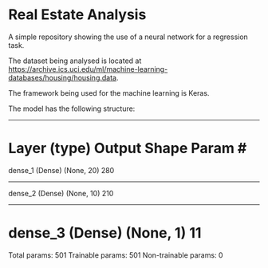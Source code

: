 # Real Estate Analysis

A simple repository showing the use of a neural network for a regression task. 

The dataset being analysed is located at https://archive.ics.uci.edu/ml/machine-learning-databases/housing/housing.data.

The framework being used for the machine learning is Keras. 

The model has the following structure:

_________________________________________________________________
Layer (type)                 Output Shape              Param #   
=================================================================
dense_1 (Dense)              (None, 20)                280       
_________________________________________________________________
dense_2 (Dense)              (None, 10)                210       
_________________________________________________________________
dense_3 (Dense)              (None, 1)                 11        
=================================================================
Total params: 501
Trainable params: 501
Non-trainable params: 0
